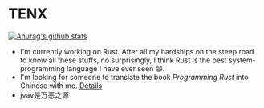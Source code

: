 # TENX

[![Anurag's github stats](https://github-readme-stats.vercel.app/api?username=tenx-s)](https://github.com/anuraghazra/github-readme-stats)

* I'm currently working on Rust. After all my hardships on the steep road to know all these stuffs, no surprisingly, I think Rust is the best system-programming language I have ever seen 😄.
* I'm looking for someone to translate the book _Programming Rust_ into Chinese with me. [Details](https://github.com/TENX-S/Programming-Rust-Translation/blob/master/README.md)
* jvav是万恶之源
